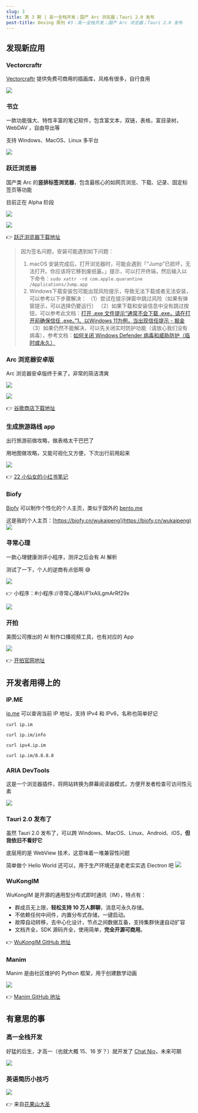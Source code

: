 ```yaml
---
slug: 3
title: 第 3 期 | 高一全栈开发；国产 Arc 浏览器；Tauri 2.0 发布
post-title: Deving 周刊 #3：高一全栈开发；国产 Arc 浏览器；Tauri 2.0 发布
---
```


## 发现新应用


### Vectorcraftr

[Vectorcraftr](https://vectorcraftr.com/)  提供免费可商用的插画库，风格有很多，自行食用

![](https://img.wukaipeng.com//2024/10/10-221829-oSHSyZ-791d4734cd9e40b88e92398cf5c84fc9.png)



### 书立

一款功能强大、特性丰富的笔记软件，包含富文本，双链，表格，富目录树，WebDAV ，自由导出等

支持 Windows、MacOS、Linux 多平台


![](https://img.wukaipeng.com//2024/10/10-221826-sQY57D-955a96d48850425c85a281448df1d1c7.png)


### 跃迁浏览器

国产类 Arc 的**竖排标签浏览器**，包含最核心的如网页浏览、下载、记录、固定标签页等功能

目前正在 Alpha 阶段

![](https://img.wukaipeng.com//2024/10/10-221827-fEPbYx-44a4f9d59887434f9b6d87694a1e0c01.png)


![](https://img.wukaipeng.com//2024/10/10-221828-4KOJwO-4eb5801621f94931bb5fa433af797345.png)

👉 [跃迁浏览器下载地址](https://jumpingbrowser.com)

> 因为签名问题，安装可能遇到如下问题：  
> 1. macOS 安装完成后，打开浏览器时，可能会遇到「“Jump”已损坏，无法打开。你应该将它移到废纸篓。」提示，可以打开终端，然后输入以下命令：`sudo xattr -rd com.apple.quarantine /Applications/Jump.app`
> 2. Windows下载安装包可能出现风险提示，导致无法下载或者无法安装，可以参考以下步骤解决：
> （1）尝试在提示弹窗中跳过风险（如果有弹窗提示，可以选择仍要运行）
> （2）如果下载和安装信息中没有跳过按钮，可以参考此文档：[打开 .exe 文件提示“通常不会下载 .exe，请在打开前确保信任 .exe。”1、以Windows 11为例，当出现信任提示 - 掘金](https://juejin.cn/post/7231331638427648056)
> （3）如果仍然不能解决，可以先关闭实时防护功能（请放心我们没有病毒），参考文档：[如何关闭 Windows Defender 病毒和威胁防护（临时或永久）
> ](https://www.sysgeek.cn/disable-windows-defender/) 


### Arc 浏览器安卓版

Arc 浏览器安卓版终于来了，非常的简洁清爽

![](https://img.wukaipeng.com//2024/10/10-221828-YOk1ye-a02982f306884b16a80abe4dad9ff343.jpeg)


![](https://img.wukaipeng.com//2024/10/10-221828-0Yfqno-bdf1da77c6c648439a91a008a4cf88b5.jpeg)



👉 [谷歌商店下载地址](https://play.google.com/store/apps/details?id=company.thebrowser.arc&hl=en_US)


### 生成旅游路线 app

出行旅游前做攻略，做表格太干巴巴了

用地图做攻略，又能可视化又方便，下次出行前用起来

![](https://img.wukaipeng.com//2024/10/10-221829-mjxZME-2f5a04dedc13463aae9d3d4e1d525e80.png)



👉 [22 小仙女的小红书笔记](http://xhslink.com/a/qfiS22gz0z0W)





### Biofy

[Biofy](https://biofy.cn) 可以制作个性化的个人主页，类似于国外的 [bento.me](https://bento.me/en/home)

这是我的个人主页：[https://biofy.cn/wukaipeng](https://biofy.cn/wukaipeng)
![](https://img.wukaipeng.com//2024/10/10-221830-uwwxiY-61ad1565ef3f4438924b0b971dc1fde9.png)

### 寻常心理

一款心理健康测评小程序，测评之后会有 AI 解析

测试了一下，个人的逆商有点低啊 😅

![](https://img.wukaipeng.com//2024/10/10-221830-VsidSC-5858ae3c3f374c2a969384054517f467.jpeg)



👉 小程序：#小程序://寻常心理AI/F1xAILgmArRf29x

![](https://img.wukaipeng.com//2024/10/10-221830-XxkZOF-5a5ac2c71ef443d79813356a11b25947.png)


### 开拍

美图公司推出的 AI 制作口播视频工具，也有对应的 App

![](https://img.wukaipeng.com//2024/10/10-221832-ty3Cc3-e8d8ae29f9b94ca1abf2c94579677a56.png)


👉 [开拍官网地址](https://www.kaipai.com/home)



## 开发者用得上的

### IP.ME

[ip.me](https://ip.im/) 可以查询当前 IP 地址，支持 IPv4 和 IPv6，名称也简单好记

```
curl ip.im

curl ip.im/info

curl ipv4.ip.im

curl ip.im/8.8.8.8
```


### ARIA DevTools

这是一个浏览器插件，将网站转换为屏幕阅读器模式，方便开发者检查可访问性元素

![](https://img.wukaipeng.com//2024/10/10-221832-kH4LTq-a358ba1cda7c434a801393a1327d288b.png)

### Tauri 2.0 发布了


虽然 Tauri 2.0 发布了，可以跨 Windows、MacOS、Linux、Android、iOS，**但我依旧不看好它**

底层用的是 WebView 技术，这意味着一堆兼容性问题

简单做个 Hello World 还可以，用于生产环境还是老老实实选 Electron 吧
![](https://img.wukaipeng.com//2024/10/10-221833-Y2VmaI-3fcc2f32369c44639290ac37bdc7e116.png)



### WuKongIM
WuKongIM 是开源的通用型分布式即时通讯（IM），特点有：

- 群成员无上限，**轻松支持 10 万人群聊**，消息可永久存储。
- 不依赖任何中间件，内置分布式存储，一键启动。
- 故障自动转移，去中心化设计，节点之间数据互备，支持集群快速自动扩容
- 文档齐全，SDK 源码齐全，使用简单，**完全开源可商用**。



👉 [WuKongIM GitHub 地址](https://github.com/WuKongIM/WuKongIM)








### Manim

Manim 是由社区维护的 Python 框架，用于创建数学动画

![](https://img.wukaipeng.com//2024/10/10-221833-rzVr1V-a70c9a2e4e10400084983efcc8381113.gif)

👉 [Manim GitHub 地址](https://github.com/ManimCommunity/manim)

## 有意思的事

### 高一全栈开发

好猛的后生，才高一（也就大概 15、16 岁？）就开发了 [Chat Nio](https://chatnio.net/)，未来可期

![](https://img.wukaipeng.com//2024/10/10-221833-op7PY8-e884a599d4004824b8f4f2310b794e43.png)




### 英语简历小技巧

![](https://img.wukaipeng.com//2024/10/10-221834-FWITxA-b76ec40ea4b6478085fac40b590ca800.png)



👉 来自[花果山大圣](https://x.com/shengxj1/status/1843297506609832268)